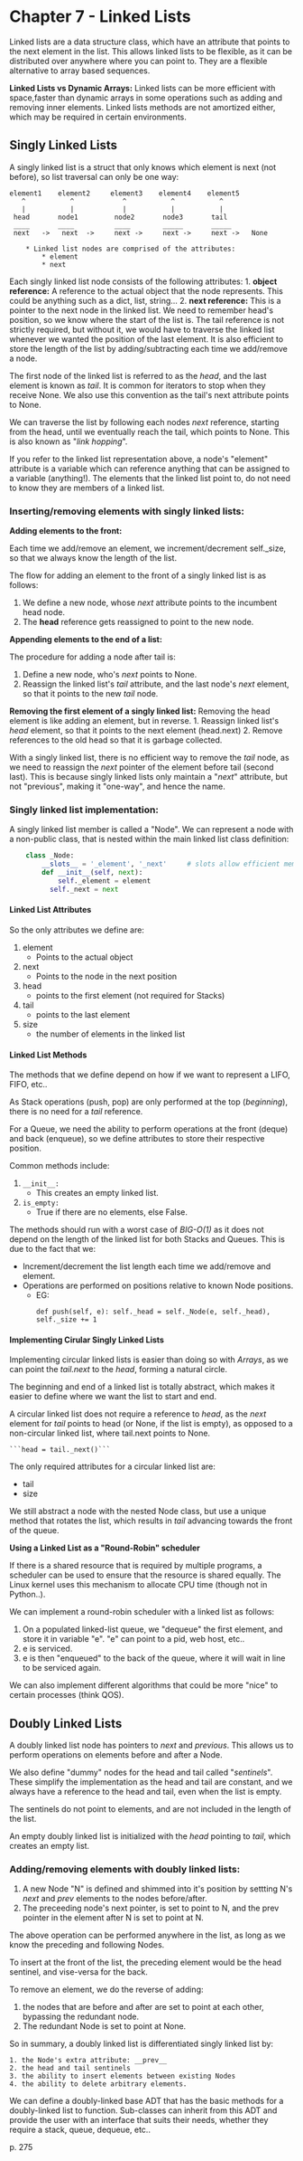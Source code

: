 # Chapter 7 - Linked Lists
Linked lists are a data structure class, which have an attribute that points to the next element in the list. This allows linked lists to be flexible, as it can be distributed over anywhere where you can point to.
They are a flexible alternative to array based sequences.

**Linked Lists vs Dynamic Arrays:**
Linked lists can be more efficient with space,faster than dynamic arrays in some operations such as adding and removing inner elements.
Linked lists methods are not amortized either, which may be required in certain environments.

## Singly Linked Lists
A singly linked list is a struct that only knows which element is next (not before), so list traversal can only be one way:

    element1    element2     element3    element4    element5
       ^           ^            ^           ^           ^
       |           |            |           |           |
     head       node1         node2       node3       tail
     ____       ____          ____        _____       _____  
     next   ->   next  ->     next ->     next ->     next ->   None
     
        * Linked list nodes are comprised of the attributes:
            * element
            * next
    

Each singly linked list node consists of the following attributes:
    1. **object reference:**
    A reference to the actual object that the node represents. This could be anything such as a dict, list, string...
    2. **next reference:**
    This is a pointer to the next node in the linked list.
We need to remember head's position, so we know where the start of the list is. The tail reference is not strictly required, but without it, we would have to traverse the linked list whenever we wanted the position of the last element. It is also efficient to store the length of the list by adding/subtracting each time we add/remove a node.

The first node of the linked list is referred to as the _head_, and the last element is known as _tail_.
It is common for iterators to stop when they receive None. We also use this convention as the tail's next attribute points to None.

We can traverse the list by following each nodes _next_ reference, starting from the head, until we eventually reach the tail, which points to None. This is also known as "_link hopping_".

If you refer to the linked list representation above, a node's "element" attribute is a variable which can reference anything that can be assigned to a variable (anything!). The elements that the linked list point to, do not need to know they are members of a linked list.

### Inserting/removing elements with singly linked lists:

__Adding elements to the front:__

Each time we add/remove an element, we increment/decrement self._size, so that we always know the length of the list.


The flow for adding an element to the front of a singly linked list is as follows:

1. We define a new node, whose _next_ attribute points to the incumbent head node.
2. The __head__ reference gets reassigned to point to the new node.

__Appending elements to the end of a list:__

The procedure for adding a node after tail is:

1. Define a new node, who's _next_ points to None.
2. Reassign the linked list's _tail_ attribute, and the last node's _next_ element, so that it points to the new _tail_ node.

__Removing the first element of a singly linked list:__
Removing the head element is like adding an element, but in reverse. 
    1. Reassign linked list's _head_ element, so that it points to the next element (head.next)
    2. Remove references to the old head so that it is garbage collected.

With a singly linked list, there is no efficient way to remove the _tail_ node, as we need to reassign the _next_ pointer of the element before tail (second last). This is because singly linked lists only maintain a "_next_" attribute, but not "previous", making it "one-way", and hence the name.  

### Singly linked list implementation:

A singly linked list member is called a "Node". We can represent a node with a non-public class, that is nested within the main linked list class definition:

```python
    class _Node:
        __slots__ = '_element', '_next'     # slots allow efficient memory use
        def __init__(self, next):
            self._element = element
          self._next = next
```

#### Linked List Attributes

So the only attributes we define are:

1. element
    * Points to the actual object
2. next
    * Points to the node in the next position
3. head
    * points to the first element (not required for Stacks)
4. tail
    * points to the last element
5. size
    * the number of elements in the linked list

#### Linked List Methods

The methods that we define depend on how if we want to represent a LIFO, FIFO, etc..

As Stack operations (push, pop) are only performed at the top (_beginning_), there is no need for a _tail_ reference.

For a Queue, we need the ability to perform operations at the front (deque) and back (enqueue), so we define attributes to store their respective position.

Common methods include:

1. `__init__:`
    * This creates an empty linked list.
2. `is_empty:`
    * True if there are no elements, else False.

The methods should run with a worst case of _BIG-O(1)_ as it does not depend on the length of the linked list for both Stacks and Queues. This is due to the fact that we:

   * Increment/decrement the list length each time we add/remove and element.
   * Operations are performed on positions relative to known Node positions.
      * EG: 
        ```
        def push(self, e): self._head = self._Node(e, self._head), self._size += 1
        ```

#### Implementing Cirular Singly Linked Lists

Implementing circular linked lists is easier than doing so with _Arrays_, as we can point the _tail.next_ to the _head_, forming a natural circle.

The beginning and end of a linked list is totally abstract, which makes it easier to define where we want the list to start and end.

A circular linked list does not require a reference to _head_, as the _next_ element for _tail_ points to head (or None, if the list is empty), as opposed to a non-circular linked list, where tail.next points to None.

    ```head = tail._next()```

The only required attributes for a circular linked list are:

- tail
- size

We still abstract a node with the nested Node class, but use a unique method that rotates the list, which results in _tail_ advancing towards the front of the queue.

__Using a Linked List as a "Round-Robin" scheduler__

If there is a shared resource that is required by multiple programs, a scheduler can be used to ensure that the resource is shared equally. The Linux kernel uses this mechanism to allocate CPU time (though not in Python..).

We can implement a round-robin scheduler with a linked list as follows:

1. On a populated linked-list queue, we "dequeue" the first element, and store it in variable "e". "e" can point to a pid, web host, etc..
2. e is serviced.
3. e is then "enqueued" to the back of the queue, where it will wait in line to be serviced again.

We can also implement different algorithms that could be more "nice" to certain processes (think QOS).


## Doubly Linked Lists

A doubly linked list node has pointers to _next_ and _previous_.
This allows us to perform operations on elements before and after a Node.

We also define "dummy" nodes for the head and tail called "_sentinels_". These simplify the implementation as the head and tail are constant, and we always have a reference to the head and tail, even when the list is empty.

The sentinels do not point to elements, and are not included in the length of the list.

An empty doubly linked list is initialized with the _head_ pointing to _tail_, which creates an empty list.


### Adding/removing elements with doubly linked lists:

1. A new Node "N" is defined and shimmed into it's position by settting N's _next_ and _prev_ elements to the nodes before/after.
2. The preceeding node's next pointer, is set to point to N, and the prev pointer in the element after N is set to point at N.

The above operation can be performed anywhere in the list, as long as we know the preceding and following Nodes.

To insert at the front of the list, the preceding element would be the head sentinel, and vise-versa for the back.

To remove an element, we do the reverse of adding:

1. the nodes that are before and after are set to point at each other, bypassing the redundant node.
2. The redundant Node is set to point at None.

So in summary, a doubly linked list is differentiated singly linked list by:

    1. the Node's extra attribute: __prev__
    2. the head and tail sentinels
    3. the ability to insert elements between existing Nodes
    4. the ability to delete arbitrary elements.

We can define a doubly-linked base ADT that has the basic methods for a doubly-linked list to function.
Sub-classes can inherit from this ADT and provide the user with an interface that suits their needs, whether they require a stack, queue, dequeue, etc..

p. 275
